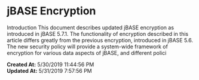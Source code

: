 # jBASE Encryption

Introduction This document describes updated jBASE encryption as introduced in jBASE 5.7.1. The functionality of encryption described in this article differs greatly from the previous encryption, introduced in jBASE 5.6. The new security policy will provide a system-wide framework of encryption for various data aspects of jBASE, and different polici  

**Created At:** 5/30/2019 11:44:56 PM  
**Updated At:** 5/31/2019 7:57:56 PM  

